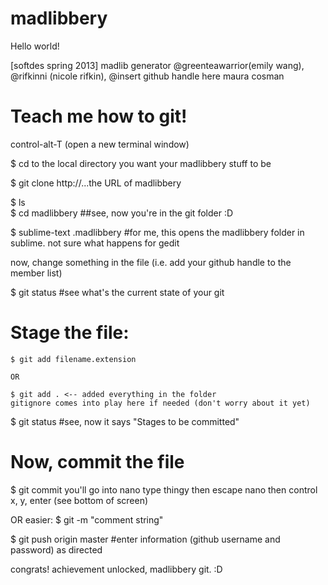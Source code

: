 madlibbery
==========

Hello world!

[softdes spring 2013] madlib generator 
@greenteawarrior(emily wang), 
@rifkinni (nicole rifkin), 
@insert github handle here maura cosman



# Teach me how to git!

control-alt-T (open a new terminal window)

$ cd to the local directory you want your madlibbery stuff to be

$ git clone http://...the URL of madlibbery

$ ls  
$ cd madlibbery ##see, now you're in the git folder :D

$ sublime-text .madlibbery 
	#for me, this opens the madlibbery folder in sublime. not sure what happens for gedit

now, change something in the file (i.e. add your github handle to the member list)

$ git status #see what's the current state of your git

# Stage the file:
	$ git add filename.extension

	OR 

	$ git add . <-- added everything in the folder
	gitignore comes into play here if needed (don't worry about it yet)


$ git status #see, now it says "Stages to be committed"


# Now, commit the file
$ git commit 
	you'll go into nano
	type thingy then escape nano
	then control x, y, enter (see bottom of screen)

OR easier:
$ git -m "comment string"

$ git push origin master 
#enter information (github username and password) as directed

congrats! achievement unlocked, madlibbery git. :D 
